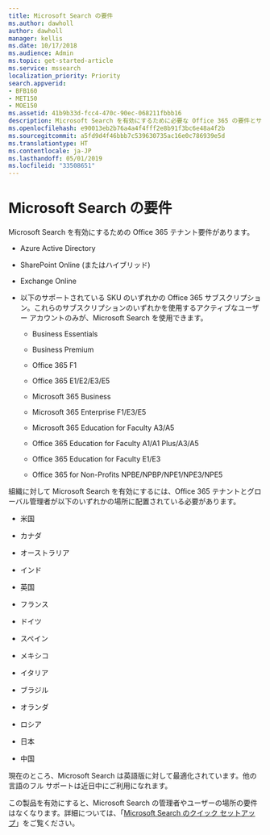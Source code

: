 ```yaml
---
title: Microsoft Search の要件
ms.author: dawholl
author: dawholl
manager: kellis
ms.date: 10/17/2018
ms.audience: Admin
ms.topic: get-started-article
ms.service: mssearch
localization_priority: Priority
search.appverid:
- BFB160
- MET150
- MOE150
ms.assetid: 41b9b33d-fcc4-470c-90ec-068211fbbb16
description: Microsoft Search を有効にするために必要な Office 365 の要件とサブスクリプション
ms.openlocfilehash: e90013eb2b76a4a4f4fff2e8b91f3bc6e48a4f2b
ms.sourcegitcommit: a5fd9d4f46bbb7c539630735ac16e0c786939e5d
ms.translationtype: HT
ms.contentlocale: ja-JP
ms.lasthandoff: 05/01/2019
ms.locfileid: "33508651"
---
```

# <a name="requirements-for-microsoft-search"></a>Microsoft Search の要件

Microsoft Search を有効にするための Office 365 テナント要件があります。 
  
- Azure Active Directory
    
- SharePoint Online (またはハイブリッド)
    
- Exchange Online
    
- 以下のサポートされている SKU のいずれかの Office 365 サブスクリプション。これらのサブスクリプションのいずれかを使用するアクティブなユーザー アカウントのみが、Microsoft Search を使用できます。
    
  - Business Essentials
    
  - Business Premium
    
  - Office 365 F1
    
  - Office 365 E1/E2/E3/E5
    
  - Microsoft 365 Business
    
  - Microsoft 365 Enterprise F1/E3/E5
    
  - Microsoft 365 Education for Faculty A3/A5
    
  - Office 365 Education for Faculty A1/A1 Plus/A3/A5
    
  - Office 365 Education for Faculty E1/E3
    
  - Office 365 for Non-Profits NPBE/NPBP/NPE1/NPE3/NPE5
    
組織に対して Microsoft Search を有効にするには、Office 365 テナントとグローバル管理者が以下のいずれかの場所に配置されている必要があります。
  
- 米国
    
- カナダ
    
- オーストラリア
    
- インド
    
- 英国
    
- フランス
    
- ドイツ
  
- スペイン
    
- メキシコ
    
- イタリア
    
- ブラジル
    
- オランダ
    
- ロシア
    
- 日本

- 中国
 
現在のところ、Microsoft Search は英語版に対して最適化されています。他の言語のフル サポートは近日中にご利用になれます。

この製品を有効にすると、Microsoft Search の管理者やユーザーの場所の要件はなくなります。詳細については、「[Microsoft Search のクイック セットアップ](quick-set-up.md)」をご覧ください。 

  

